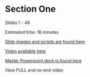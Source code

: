 # Section One

Slides 1 - 46

Estimated time: 16 minutes

[Slide images and scripts are found here](../../script/OPS20_Speaking_Script.md)

[Video available here](https://globaleventcdn.blob.core.windows.net/assets/ops/ops20/video/02_Presentation_Section_One.mp4)

[Master Powerpoint deck is found here](https://globaleventcdn.blob.core.windows.net/assets/ops/ops20/slides/OPS20_Responding_to_Incidents_Oct3.pptx)

View FULL end-to-end video
